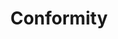 ---
title: Conformity
definitions:
 - source: "FitSM-0: Overview and Vocabulary"
   term: conformity
   language: en
   definition: Extent to which requirements are met in some context
   url: https://www.fitsm.eu/downloads/
   version: 2.4 
   accessed: 2020-08-31
   synonyms:
    - compliance
   notes:
    - In the context of FitSM, the term compliance is generally used as a synonym for conformity. However, sometimes conformity is used in the context of adherence to internal regulations and requirements as defined by policies, processes and procedures, while compliance is used in the context of adherence to external requirements, such as laws, standards and contracts.
---